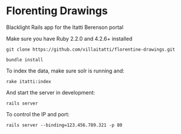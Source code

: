 # Florenting Drawings
Blacklight Rails app for the Itatti Berenson portal

Make sure you have Ruby 2.2.0 and 4.2.6+ installed

```
git clone https://github.com/villaitatti/florentine-drawings.git
```

```
bundle install
```

To index the data, make sure solr is running and:
```
rake itatti:index
```

And start the server in development:
```
rails server
```

To control the IP and port:
```
rails server --binding=123.456.789.321 -p 80
```
